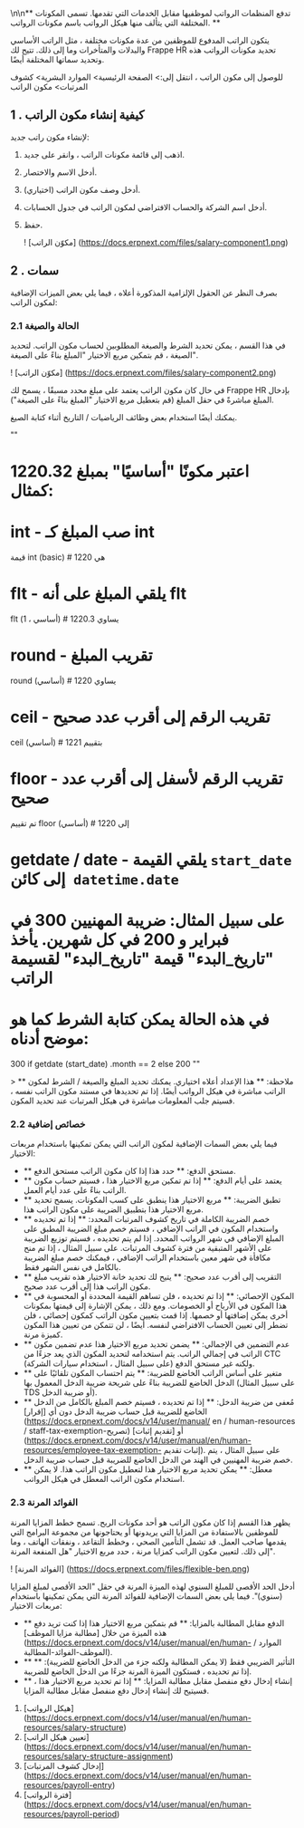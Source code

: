 \n\n** تدفع المنظمات الرواتب لموظفيها مقابل الخدمات التي تقدمها. تسمى المكونات المختلفة التي يتألف منها هيكل الرواتب باسم مكونات الرواتب. **

يتكون الراتب المدفوع للموظفين من عدة مكونات مختلفة ، مثل الراتب الأساسي والبدلات والمتأخرات وما إلى ذلك. تتيح لك Frappe HR تحديد مكونات الرواتب هذه وتحديد سماتها المختلفة أيضًا.

للوصول إلى مكون الراتب ، انتقل إلى:> الصفحة الرئيسية> الموارد البشرية> كشوف المرتبات> مكون الراتب

## 1 \. كيفية إنشاء مكون الراتب

لإنشاء مكون راتب جديد:

1. اذهب إلى قائمة مكونات الراتب ، وانقر على جديد.
2. أدخل الاسم والاختصار.
3. أدخل وصف مكون الراتب (اختياري).
4. أدخل اسم الشركة والحساب الافتراضي لمكون الراتب في جدول الحسابات.
5. حفظ.
    
    ! [مكوّن الراتب] (https://docs.erpnext.com/files/salary-component1.png)
    

## 2 \. سمات

بصرف النظر عن الحقول الإلزامية المذكورة أعلاه ، فيما يلي بعض الميزات الإضافية لمكون الراتب:

### 2.1 الحالة والصيغة

في هذا القسم ، يمكن تحديد الشرط والصيغة المطلوبين لحساب مكون الراتب. لتحديد الصيغة ، قم بتمكين مربع الاختيار "المبلغ بناءً على الصيغة".

! [مكوّن الراتب] (https://docs.erpnext.com/files/salary-component2.png)

في حال كان مكون الراتب يعتمد على مبلغ محدد مسبقًا ، يسمح لك Frappe HR بإدخال المبلغ مباشرةً في حقل المبلغ (قم بتعطيل مربع الاختيار "المبلغ بناءً على الصيغة").

يمكنك أيضًا استخدام بعض وظائف الرياضيات / التاريخ أثناء كتابة الصيغ.

""
# اعتبر مكونًا "أساسيًا" بمبلغ 1220.32 كمثال:

# int - صب المبلغ كـ int
قيمة int (basic) # هي 1220

# flt - يلقي المبلغ على أنه flt
flt (أساسي ، 1) # يساوي 1220.3

# round - تقريب المبلغ
round (أساسي) # يساوي 1220

# ceil - تقريب الرقم إلى أقرب عدد صحيح
ceil (أساسي) # بتقييم 1221

# floor - تقريب الرقم لأسفل إلى أقرب عدد صحيح
تم تقييم floor (أساسي) # إلى 1220

# getdate / date - يلقي القيمة `start_date` إلى كائن` datetime.date`
# على سبيل المثال: ضريبة المهنيين 300 في فبراير و 200 في كل شهرين. يأخذ "تاريخ_البدء" قيمة "تاريخ_البدء" لقسيمة الراتب
# في هذه الحالة يمكن كتابة الشرط كما هو موضح أدناه:

300 if getdate (start_date) .month == 2 else 200
""

\> ** ملاحظة: ** هذا الإعداد أعلاه اختياري. يمكنك تحديد المبلغ والصيغة / الشرط لمكون الراتب مباشرة في هيكل الرواتب أيضًا. إذا تم تحديدها في مستند مكون الراتب نفسه ، فسيتم جلب المعلومات مباشرة في هيكل المرتبات عند تحديد المكون.

### 2.2 خصائص إضافية

فيما يلي بعض السمات الإضافية لمكون الراتب التي يمكن تمكينها باستخدام مربعات الاختيار:

* ** مستحق الدفع: ** حدد هذا إذا كان مكون الراتب مستحق الدفع.
* ** يعتمد على أيام الدفع: ** إذا تم تمكين مربع الاختيار هذا ، فسيتم حساب مكون الراتب بناءً على عدد أيام العمل.
* ** تطبق الضريبة: ** مربع الاختيار هذا ينطبق على كسب المكونات. يسمح تحديد مربع الاختيار هذا بتطبيق الضريبة على مكون الراتب هذا.
* ** خصم الضريبة الكاملة في تاريخ كشوف المرتبات المحدد: ** إذا تم تحديده واستخدام المكون في الراتب الإضافي ، فسيتم خصم مبلغ الضريبة المطبق على المبلغ الإضافي في شهر الرواتب المحدد. إذا لم يتم تحديده ، فسيتم توزيع الضريبة على الأشهر المتبقية من فترة كشوف المرتبات. على سبيل المثال ، إذا تم منح مكافأة في شهر معين باستخدام الراتب الإضافي ، فيمكنك خصم مبلغ الضريبة بالكامل في نفس الشهر فقط.
* ** التقريب إلى أقرب عدد صحيح: ** يتيح لك تحديد خانة الاختيار هذه تقريب مبلغ مكون الراتب هذا إلى أقرب عدد صحيح.
* ** المكون الإحصائي: ** إذا تم تحديده ، فلن تساهم القيمة المحددة أو المحسوبة في هذا المكون في الأرباح أو الخصومات. ومع ذلك ، يمكن الإشارة إلى قيمتها بمكونات أخرى يمكن إضافتها أو خصمها. إذا قمت بتعيين مكون الراتب كمكون إحصائي ، فلن تضطر إلى تعيين الحساب الافتراضي لنفسه. أيضًا ، لن تتمكن من تعيين هذا المكون كميزة مرنة.
* ** عدم التضمين في الإجمالي: ** يضمن تحديد مربع الاختيار هذا عدم تضمين مكون الراتب في إجمالي الراتب. يتم استخدامه لتحديد المكون الذي يعد جزءًا من CTC ولكنه غير مستحق الدفع (على سبيل المثال ، استخدام سيارات الشركة).
* ** متغير على أساس الراتب الخاضع للضريبة: ** يتم احتساب المكون تلقائيًا على الدخل الخاضع للضريبة بناءً على شريحة ضريبة الدخل المعمول بها (على سبيل المثال TDS أو ضريبة الدخل).
* ** مُعفى من ضريبة الدخل: ** إذا تم تحديده ، فسيتم خصم المبلغ بالكامل من الدخل الخاضع للضريبة قبل حساب ضريبة الدخل دون أي [إقرار] (https://docs.erpnext.com/docs/v14/user/manual/ en / human-resources / staff-tax-exemption-تصريح) أو [تقديم إثبات] (https://docs.erpnext.com/docs/v14/user/manual/en/human-resources/employee-tax-exemption- إثبات تقديم). على سبيل المثال ، يتم خصم ضريبة المهنيين في الهند من الدخل الخاضع للضريبة قبل حساب ضريبة الدخل.
* ** معطل: ** يمكن تحديد مربع الاختيار هذا لتعطيل مكون الراتب هذا. لا يمكن استخدام مكون الراتب المعطل في هيكل الرواتب.

### 2.3 الفوائد المرنة

يظهر هذا القسم إذا كان مكون الراتب هو أحد مكونات الربح. تسمح خطط المزايا المرنة للموظفين بالاستفادة من المزايا التي يريدونها أو يحتاجونها من مجموعة البرامج التي يقدمها صاحب العمل. قد تشمل التأمين الصحي ، وخطط التقاعد ، ونفقات الهاتف ، وما إلى ذلك. لتعيين مكون الراتب كمزايا مرنة ، حدد مربع الاختيار "هل المنفعة المرنة".

! [الفوائد المرنة] (https://docs.erpnext.com/files/flexible-ben.png)

أدخل الحد الأقصى للمبلغ السنوي لهذه الميزة المرنة في حقل "الحد الأقصى لمبلغ المزايا (سنوي)". فيما يلي بعض السمات الإضافية للفوائد المرنة التي يمكن تمكينها باستخدام مربعات الاختيار:

* ** الدفع مقابل المطالبة بالمزايا: ** قم بتمكين مربع الاختيار هذا إذا كنت تريد دفع هذه الميزة من خلال [مطالبة مزايا الموظف] (https://docs.erpnext.com/docs/v14/user/manual/en/human- الموارد / الموظف-الفوائد-المطالبة).
* ** التأثير الضريبي فقط (لا يمكن المطالبة ولكنه جزء من الدخل الخاضع للضريبة): ** إذا تم تحديده ، فستكون الميزة المرنة جزءًا من الدخل الخاضع للضريبة.
* ** إنشاء إدخال دفع منفصل مقابل مطالبة المزايا: ** إذا تم تحديد مربع الاختيار هذا ، فسيتيح لك إنشاء إدخال دفع منفصل مقابل مطالبة المزايا.

1. [هيكل الرواتب] (https://docs.erpnext.com/docs/v14/user/manual/en/human-resources/salary-structure)
2. [تعيين هيكل الراتب] (https://docs.erpnext.com/docs/v14/user/manual/en/human-resources/salary-structure-assignment)
3. [إدخال كشوف المرتبات] (https://docs.erpnext.com/docs/v14/user/manual/en/human-resources/payroll-entry)
4. [فترة الرواتب] (https://docs.erpnext.com/docs/v14/user/manual/en/human-resources/payroll-period)